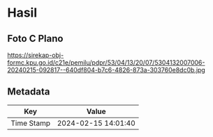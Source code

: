 # Hasil

## Foto C Plano

https://sirekap-obj-formc.kpu.go.id/c21e/pemilu/pdpr/53/04/13/20/07/5304132007006-20240215-092817--640df804-b7c6-4826-873a-303760e8dc0b.jpg


## Metadata

| Key        | Value               |
| ---------- | ------------------- |
| Time Stamp | 2024-02-15 14:01:40 |



